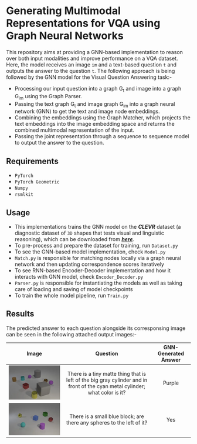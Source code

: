 # Generating Multimodal Representations for VQA using Graph Neural Networks

This repository aims at providing a GNN-based implementation to reason over both input modalities and improve performance on a VQA dataset. Here, the model receives an image `im` and a text-based question `t` and outputs the answer to the question `t`. The following approach is being followed by the GNN model for the Visual Question Answering task:-

- Processing our input question into a graph G<sub>t</sub> and image into a graph G<sub>im</sub> using the Graph Parser.
- Passing the text graph G<sub>t</sub> and image graph G<sub>im</sub> into a graph neural network (GNN) to get the text and image node embeddings.
- Combining the embeddings using the Graph Matcher, which projects the text embeddings into the image embedding space and returns the combined multimodal representation of the input.
- Passing the joint representation through a sequence to sequence model to output the answer to the question.

## Requirements

- `PyTorch`
- `PyTorch Geometric`
- `Numpy`
- `rsmlkit`

## Usage

- This implementations trains the GNN model on the ***CLEVR*** dataset (a diagnostic dataset of `3D` shapes that tests visual and linguistic reasoning), which can be downloaded from [***here***](https://cs.stanford.edu/people/jcjohns/clevr/).
- To pre-process and prepare the dataset for training, run `Dataset.py`
- To see the GNN-based model implementation, check `Model.py`
- `Match.py` is responsible for matching nodes locally via a graph neural network and then updating correspondence scores iteratively
- To see RNN-based Encoder-Decoder implementation and how it interacts with GNN model, check `Encoder_Decoder.py`
- `Parser.py` is responsible for instantiating the models as well as taking care of loading and saving of model checkpoints
- To train the whole model pipeline, run `Train.py`

## Results

The predicted answer to each question alongside its corresponsing image can be seen in the following attached output images:-

| Image | Question | GNN-Generated Answer|
| ----- |:--------:|:-------------------:|
| ![alt text](https://github.com/fork123aniket/Graph-Neural-Network-based-Visual-Question-Answering/blob/main/Images/Shape1.PNG) | There is a tiny matte thing that is left of the big gray cylinder and in front of the cyan metal cylinder; what color is it? | Purple |
| ![alt text](https://github.com/fork123aniket/Graph-Neural-Network-based-Visual-Question-Answering/blob/main/Images/Shape2.PNG) | There is a small blue block; are there any spheres to the left of it? | Yes |
